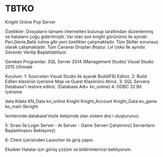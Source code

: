 # TBTKO
Knight Online Pvp Server

Özellikler:
Dosyaların tamamı internetten bulunup tarafımdan düzenlenmiş ve hataların çoğu giderilmiştir.
Var olan son knight görünümü ile aynıdır.
Peri,Genie,Balık tutma gibi yeni özellikler çalışmaktadır.
Tüm Skiller sorunsuz olarak çalışmaktadır.
Tüm Canavar Dropları Boştur.
Lvl Usko İle aynıdır.
Görevler Verilip Başlatılabiliyor.


Gereken Programlar:
SQL Server 2014 (Management Studio) 
Visual Studio 2015 Ultimate

Kurulum:
1: Sourceları Visual Studio ile açarak Build(F6) Ediniz. 
2: Build Edilen klasörün içerisine Map ve Guest Klasörünü Atınız.
3: SQL Servera Database'i restore ediniz. (Database Adı= kn_online)
4: ODBC 32 Bit içerisine 

data
Kdata
KN_Data
kn_online
Knight
Knight_Account
Knight_Data
ko_game
ko_main
Sknight

İsimlerinde database'inizle iletişimde olan sistem dns i oluşturunuz.

5: Sırası İle Login Server - Ai Server - Game Serverı Çalıştırınız( Serverların Başlatılmasını Bekleyiniz)

6: Client içerisinden Launcher ile giriş yapın.

Eksikler Hatalar için görüş çözüm ve bildirimlerinizi bekliyorum.
